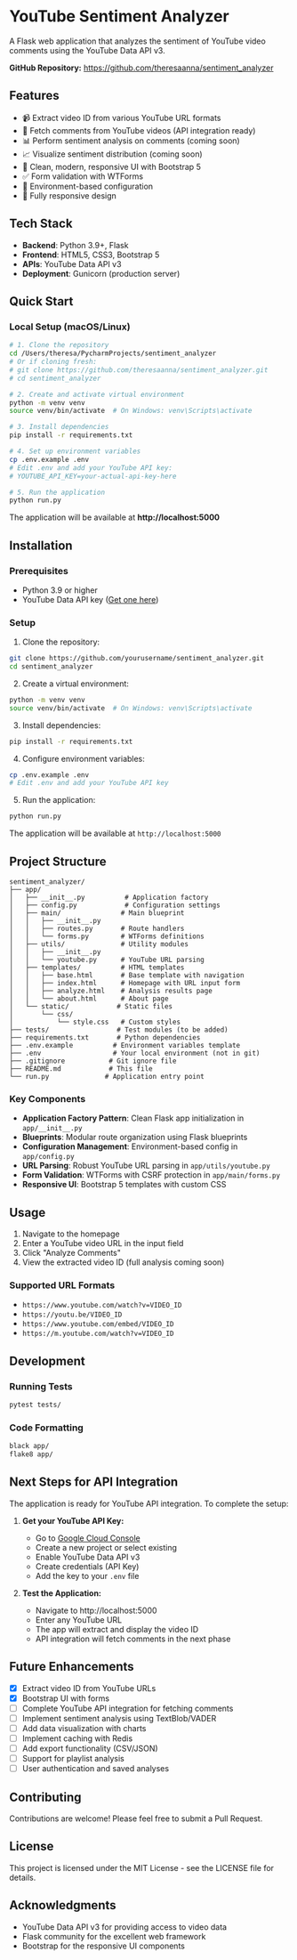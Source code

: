 # YouTube Sentiment Analyzer

A Flask web application that analyzes the sentiment of YouTube video comments using the YouTube Data API v3.

**GitHub Repository:** https://github.com/theresaanna/sentiment_analyzer

## Features

- 📹 Extract video ID from various YouTube URL formats
- 💬 Fetch comments from YouTube videos (API integration ready)
- 📊 Perform sentiment analysis on comments (coming soon)
- 📈 Visualize sentiment distribution (coming soon)
- 🎨 Clean, modern, responsive UI with Bootstrap 5
- ✅ Form validation with WTForms
- 🔧 Environment-based configuration
- 📱 Fully responsive design

## Tech Stack

- **Backend**: Python 3.9+, Flask
- **Frontend**: HTML5, CSS3, Bootstrap 5
- **APIs**: YouTube Data API v3
- **Deployment**: Gunicorn (production server)

## Quick Start

### Local Setup (macOS/Linux)

```bash
# 1. Clone the repository
cd /Users/theresa/PycharmProjects/sentiment_analyzer
# Or if cloning fresh:
# git clone https://github.com/theresaanna/sentiment_analyzer.git
# cd sentiment_analyzer

# 2. Create and activate virtual environment
python -m venv venv
source venv/bin/activate  # On Windows: venv\Scripts\activate

# 3. Install dependencies
pip install -r requirements.txt

# 4. Set up environment variables
cp .env.example .env
# Edit .env and add your YouTube API key:
# YOUTUBE_API_KEY=your-actual-api-key-here

# 5. Run the application
python run.py
```

The application will be available at **http://localhost:5000**

## Installation

### Prerequisites

- Python 3.9 or higher
- YouTube Data API key ([Get one here](https://console.cloud.google.com/))

### Setup

1. Clone the repository:
```bash
git clone https://github.com/yourusername/sentiment_analyzer.git
cd sentiment_analyzer
```

2. Create a virtual environment:
```bash
python -m venv venv
source venv/bin/activate  # On Windows: venv\Scripts\activate
```

3. Install dependencies:
```bash
pip install -r requirements.txt
```

4. Configure environment variables:
```bash
cp .env.example .env
# Edit .env and add your YouTube API key
```

5. Run the application:
```bash
python run.py
```

The application will be available at `http://localhost:5000`

## Project Structure

```
sentiment_analyzer/
├── app/
│   ├── __init__.py          # Application factory
│   ├── config.py            # Configuration settings
│   ├── main/               # Main blueprint
│   │   ├── __init__.py
│   │   ├── routes.py       # Route handlers
│   │   └── forms.py        # WTForms definitions
│   ├── utils/              # Utility modules
│   │   ├── __init__.py
│   │   └── youtube.py      # YouTube URL parsing
│   ├── templates/          # HTML templates
│   │   ├── base.html       # Base template with navigation
│   │   ├── index.html      # Homepage with URL input form
│   │   ├── analyze.html    # Analysis results page
│   │   └── about.html      # About page
│   └── static/            # Static files
│       └── css/
│           └── style.css   # Custom styles
├── tests/                 # Test modules (to be added)
├── requirements.txt       # Python dependencies
├── .env.example          # Environment variables template
├── .env                  # Your local environment (not in git)
├── .gitignore           # Git ignore file
├── README.md            # This file
└── run.py              # Application entry point
```

### Key Components

- **Application Factory Pattern**: Clean Flask app initialization in `app/__init__.py`
- **Blueprints**: Modular route organization using Flask blueprints
- **Configuration Management**: Environment-based config in `app/config.py`
- **URL Parsing**: Robust YouTube URL parsing in `app/utils/youtube.py`
- **Form Validation**: WTForms with CSRF protection in `app/main/forms.py`
- **Responsive UI**: Bootstrap 5 templates with custom CSS

## Usage

1. Navigate to the homepage
2. Enter a YouTube video URL in the input field
3. Click "Analyze Comments"
4. View the extracted video ID (full analysis coming soon)

### Supported URL Formats

- `https://www.youtube.com/watch?v=VIDEO_ID`
- `https://youtu.be/VIDEO_ID`
- `https://www.youtube.com/embed/VIDEO_ID`
- `https://m.youtube.com/watch?v=VIDEO_ID`

## Development

### Running Tests

```bash
pytest tests/
```

### Code Formatting

```bash
black app/
flake8 app/
```

## Next Steps for API Integration

The application is ready for YouTube API integration. To complete the setup:

1. **Get your YouTube API Key:**
   - Go to [Google Cloud Console](https://console.cloud.google.com/)
   - Create a new project or select existing
   - Enable YouTube Data API v3
   - Create credentials (API Key)
   - Add the key to your `.env` file

2. **Test the Application:**
   - Navigate to http://localhost:5000
   - Enter any YouTube URL
   - The app will extract and display the video ID
   - API integration will fetch comments in the next phase

## Future Enhancements

- [x] Extract video ID from YouTube URLs
- [x] Bootstrap UI with forms
- [ ] Complete YouTube API integration for fetching comments
- [ ] Implement sentiment analysis using TextBlob/VADER
- [ ] Add data visualization with charts
- [ ] Implement caching with Redis
- [ ] Add export functionality (CSV/JSON)
- [ ] Support for playlist analysis
- [ ] User authentication and saved analyses

## Contributing

Contributions are welcome! Please feel free to submit a Pull Request.

## License

This project is licensed under the MIT License - see the LICENSE file for details.

## Acknowledgments

- YouTube Data API v3 for providing access to video data
- Flask community for the excellent web framework
- Bootstrap for the responsive UI components
